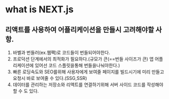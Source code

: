 # what is NEXT.js

## 리액트를 사용하여 어플리케이션을 만들시 고려해야할 사항.

1. 바벨과 번들러(ex.웹팩)로 코드들이 번들되어야한다.
2. 프로덕션 단계에서의 최적화가 필요하다.(규모가 큰(==번들 사이즈가 큰) 앱 어플리케이션에 있어선 코드 스플릿을통해 번들을나눠야한다.)
3. 빠른 로딩속도와 SEO를위해 사용자에게 보여줄 페이지를 빌드시기에 미리 만들고 요청시 바로 보여줄 수 있다.(SSG,SSR)
4. 데이터를 관리하는 저장소와 리액트를 연결하기위해 서버 사이드 코드를 작성해야할 수 도 있다.
